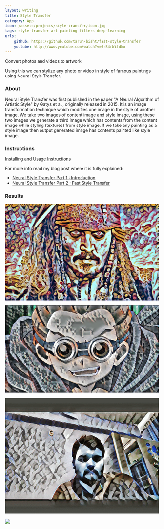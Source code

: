 ```yaml
---
layout: writing
title: Style Transfer
category: App
icon: /assets/projects/style-transfer/icon.jpg
tags: style-transfer art painting filters deep-learning
urls:
    github: https://github.com/tarun-bisht/fast-style-transfer
    youtube: http://www.youtube.com/watch?v=GrS4rWifdko
---
```


Convert photos and videos to artwork

Using this we can stylize any photo or video in style of famous paintings using Neural Style Transfer.

### About
Neural Style Transfer was first published in the paper "A Neural Algorithm of Artistic Style" by Gatys et al., originally released in 2015. It is an image transformation technique which modifies one image in the style of another image. We take two images of content image and style image, using these two images we generate a third image which has contents from the content image while styling (textures) from style image. If we take any painting as a style image then output generated image has contents painted like style image.

### Instructions
[Installing and Usage Instructions](https://github.com/tarun-bisht/fast-style-transfer/blob/master/README.md)

For more info read my blog post where it is fully explained:
- [Neural Style Transfer Part 1 : Introduction](https://www.tarunbisht.com/deep%20learning/2020/12/28/neural-style-transfer-part-1-introduction/)
- [Neural Style Transfer Part 2 : Fast Style Transfer](https://www.tarunbisht.com/deep%20learning/2020/12/29/neural-style-transfer-part-2-fast-style-transfer/) 

### Results
![](https://github.com/tarun-bisht/fast-style-transfer/raw/master/output/js_candy.jpg)

![](https://github.com/tarun-bisht/fast-style-transfer/raw/master/output/kido.jpg)

![](https://github.com/tarun-bisht/fast-style-transfer/raw/master/output/webcam.gif)

![](https://github.com/tarun-bisht/fast-style-transfer/raw/master/output/video.gif)